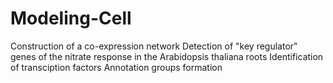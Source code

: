 # Modeling-Cell

Construction of a co-expression network
Detection of "key regulator" genes of the nitrate response in the Arabidopsis thaliana roots
Identification of transciption factors
Annotation groups formation
